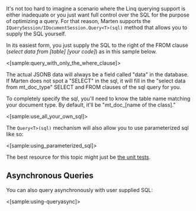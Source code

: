 <!--Title:Querying with Postgresql SQL-->
<!--Url:sql-->

It's not too hard to imagine a scenario where the Linq querying support is either inadequate or you just want full control over the SQL for the purpose of optimizing a query. For that reason, Marten supports the `IQuerySession/IDocumentSession.Query<T>(sql)` method that allows you to supply the SQL yourself.

In its easiest form, you just supply the SQL to the right of the FROM clause (_select data from [table] [your code]_) as in this sample below.

<[sample:query_with_only_the_where_clause]>

The actual JSONB data will always be a field called "data" in the database. If Marten does not spot a "SELECT" in the sql, it will fill in the "select data from mt_doc_type" SELECT and FROM clauses of the sql query for you.

To completely specify the sql, you'll need to know the table name matching your document type. By default, it'll be "mt_doc_[name of the class]."

<[sample:use_all_your_own_sql]>

The `Query<T>(sql)` mechanism will also allow you to use parameterized sql like so:

<[sample:using_parameterized_sql]>


The best resource for this topic might just be [the unit tests](https://github.com/JasperFx/Marten/blob/master/src/Marten.Testing/query_by_sql_where_clause_Tests.cs).


## Asynchronous Queries

You can also query asynchronously with user supplied SQL:

<[sample:using-queryasync]>